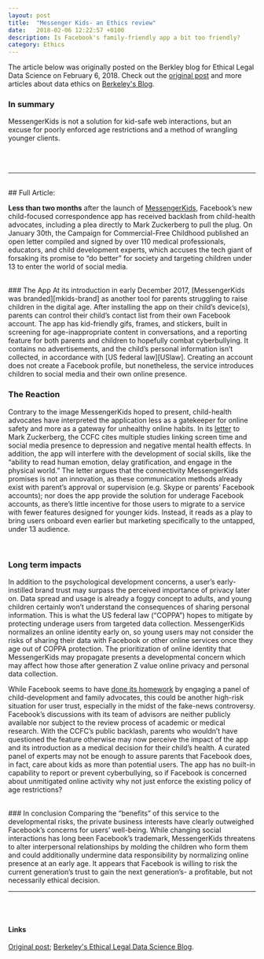 ```yaml
---
layout: post
title:  "Messenger Kids- an Ethics review"
date:   2018-02-06 12:22:57 +0100
description: Is Facebook's family-friendly app a bit too friendly?
category: Ethics
---
```

The article below was originally posted on the Berkley blog for Ethical Legal Data Science on February 6, 2018. Check out the [original post][Berkeley-post] and more articles about data ethics on [Berkeley's Blog][Berkeley-home].

### In summary
MessengerKids is not a solution for kid-safe web interactions, but an excuse for poorly enforced age restrictions and a method of wrangling younger clients.

<br><br>


----

<br>
## Full Article:
<br>

**Less than two months** after the launch of [MessengerKids][mkids-home], Facebook’s new child-focused correspondence app has received backlash from child-health advocates, including a plea directly to Mark Zuckerberg to pull the plug. On January 30th, the Campaign for Commercial-Free Childhood published an open letter compiled and signed by over 110 medical professionals, educators, and child development experts, which accuses the tech giant of forsaking its promise to “do better” for society and targeting children under 13 to enter the world of social media.  

<br>
### The App
At its introduction in early December 2017, [MessengerKids was branded][mkids-brand] as another tool for parents struggling to raise children in the digital age. After installing the app on their child’s device(s), parents can control their child’s contact list from their own Facebook account. The app has kid-friendly gifs, frames, and stickers, built in screening for age-inappropriate content in conversations, and a reporting feature for both parents and children to hopefully combat cyberbullying. It contains no advertisements, and the child’s personal information isn’t collected, in accordance with [US federal law][USlaw]. Creating an account does not create a Facebook profile, but nonetheless, the service introduces children to social media and their own online presence.

<br>

### The Reaction
Contrary to the image MessengerKids hoped to present, child-health advocates have interpreted the application less as a gatekeeper for online safety and more as a gateway for unhealthy online habits. In its [letter][CCFC-letter] to Mark Zuckerberg, the CCFC cites multiple studies linking screen time and social media presence to depression and negative mental health effects. In addition, the app will interfere with the development of social skills, like the “ability to read human emotion, delay gratification, and engage in the physical world.” The letter argues that the connectivity MessengerKids promises is not an innovation, as these communication methods already exist with parent’s approval or supervision (e.g. Skype or parents’ Facebook accounts); nor does the app provide the solution for underage Facebook accounts, as there’s little incentive for those users to migrate to a service with fewer features designed for younger kids. Instead, it reads as a play to bring users onboard even earlier but marketing specifically to the untapped, under 13 audience.

<br>

### Long term impacts
In addition to the psychological development concerns, a user’s early-instilled brand trust may surpass the perceived importance of privacy later on. Data spread and usage is already a foggy concept to adults, and young children certainly won’t understand the consequences of sharing personal information. This is what the US federal law (“COPPA”) hopes to mitigate by protecting underage users from targeted data collection. MessengerKids normalizes an online identity early on, so young users may not consider the risks of sharing their data with Facebook or other online services once they age out of COPPA protection. The prioritization of online identity that MessengerKids may propagate presents a developmental concern which may affect how those after generation Z  value online privacy and personal data collection.

While Facebook seems to have [done its homework][fb-pub] by engaging a panel of child-development and family advocates, this could be another high-risk situation for user trust, especially in the midst of the fake-news controversy. Facebook’s discussions with its team of advisors are neither publicly available nor subject to the review process of academic or medical research. With the CCFC’s public backlash, parents who wouldn’t have questioned the feature otherwise may now perceive the impact of the app and its introduction as a medical decision for their child’s health. A curated panel of experts may not be enough to assure parents that Facebook does, in fact, care about kids as more than potential users. The app has no built-in capability to report or prevent cyberbullying, so if Facebook is concerned about unmitigated online activity why not just enforce the existing policy of age restrictions?

<br>
### In conclusion
Comparing the “benefits” of this service to the developmental risks, the private business interests have clearly outweighed Facebook’s concerns for users’ well-being. While changing social interactions has long been Facebook’s trademark, MessengerKids threatens to alter interpersonal relationships by molding the children who form them and could additionally undermine data responsibility by normalizing online presence at an early age. It appears that Facebook is willing to risk the current generation’s trust to gain the next generation’s- a profitable, but not necessarily ethical decision.

<br>

----

<br><br>
#### Links
[Original post][Berkeley-post]; [Berkeley's Ethical Legal Data Science Blog][Berkeley-home].

[Berkeley-post]:https://blogs.ischool.berkeley.edu/w231/2018/02/06/candy-cigarettes-now-available-in-blue-speech-bubble-flavor/
[Berkeley-home]:https://blogs.ischool.berkeley.edu/w231/
[mkids-home]:https://messengerkids.com/
[mkids-brand]:https://newsroom.fb.com/news/2017/12/introducing-messenger-kids-a-new-app-for-families-to-connect/
[USlaw]:https://www.ftc.gov/enforcement/rules/rulemaking-regulatory-reform-proceedings/childrens-online-privacy-protection-rule
[CCFC-letter]:http://www.commercialfreechildhood.org/sites/default/files/devel-generate/gaw/FBMessengerKids.pdf
[fb-pub]:https://newsroom.fb.com/news/2017/12/hard-questions-kids-online/
